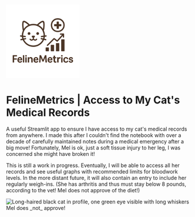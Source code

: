 <img src="./images/feline_metrics_logo.png" style="width:200px;"> 

# FelineMetrics | Access to My Cat's Medical Records

A useful Streamlit app to ensure I have access to my cat's medical records from anywhere.  I made this after I couldn't find the notebook with over a decade of carefully maintained notes during a medical emergency after a big move!  Fortunately, Mel is ok, just a soft tissue injury to her leg, I was concerned she might have broken it!

This is still a work in progress.  Eventually, I will be able to access all her records and see useful graphs with recommended limits for bloodwork levels.  In the more distant future, it will also contain an entry to include her regularly weigh-ins.  (She has arthritis and thus must stay below 8 pounds, according to the vet!  Mel does not approve of the diet!)

<img src="./images/Mel_pillow.jpg" alt="Long-haired black cat in profile, one green eye visible with long whiskers" style="width:500px;">
Mel does _not_ approve!
